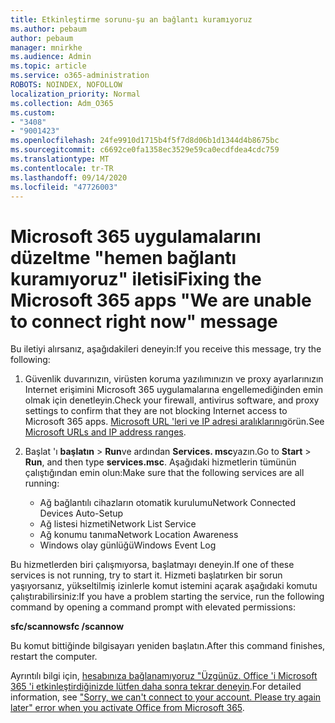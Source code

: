 ```yaml
---
title: Etkinleştirme sorunu-şu an bağlantı kuramıyoruz
ms.author: pebaum
author: pebaum
manager: mnirkhe
ms.audience: Admin
ms.topic: article
ms.service: o365-administration
ROBOTS: NOINDEX, NOFOLLOW
localization_priority: Normal
ms.collection: Adm_O365
ms.custom:
- "3408"
- "9001423"
ms.openlocfilehash: 24fe9910d1715b4f5f7d8d06b1d1344d4b8675bc
ms.sourcegitcommit: c6692ce0fa1358ec3529e59ca0ecdfdea4cdc759
ms.translationtype: MT
ms.contentlocale: tr-TR
ms.lasthandoff: 09/14/2020
ms.locfileid: "47726003"
---
```

# <a name="fixing-the-microsoft-365-apps-we-are-unable-to-connect-right-now-message"></a><span data-ttu-id="41d0b-102">Microsoft 365 uygulamalarını düzeltme "hemen bağlantı kuramıyoruz" iletisi</span><span class="sxs-lookup"><span data-stu-id="41d0b-102">Fixing the Microsoft 365 apps "We are unable to connect right now" message</span></span>

<span data-ttu-id="41d0b-103">Bu iletiyi alırsanız, aşağıdakileri deneyin:</span><span class="sxs-lookup"><span data-stu-id="41d0b-103">If you receive this message, try the following:</span></span>

1. <span data-ttu-id="41d0b-104">Güvenlik duvarınızın, virüsten koruma yazılımınızın ve proxy ayarlarınızın Internet erişimini Microsoft 365 uygulamalarına engellemediğinden emin olmak için denetleyin.</span><span class="sxs-lookup"><span data-stu-id="41d0b-104">Check your firewall, antivirus software, and proxy settings to confirm that they are not blocking Internet access to Microsoft 365 apps.</span></span> <span data-ttu-id="41d0b-105">[Microsoft URL 'leri ve IP adresi aralıklarını](https://docs.microsoft.com/office365/enterprise/urls-and-ip-address-ranges)görün.</span><span class="sxs-lookup"><span data-stu-id="41d0b-105">See [Microsoft URLs and IP address ranges](https://docs.microsoft.com/office365/enterprise/urls-and-ip-address-ranges).</span></span>

2. <span data-ttu-id="41d0b-106">Başlat 'ı **başlatın**  >  **Run**ve ardından **Services. msc**yazın.</span><span class="sxs-lookup"><span data-stu-id="41d0b-106">Go to **Start** > **Run**, and then type **services.msc**.</span></span> <span data-ttu-id="41d0b-107">Aşağıdaki hizmetlerin tümünün çalıştığından emin olun:</span><span class="sxs-lookup"><span data-stu-id="41d0b-107">Make sure that the following services are all running:</span></span>
    - <span data-ttu-id="41d0b-108">Ağ bağlantılı cihazların otomatik kurulumu</span><span class="sxs-lookup"><span data-stu-id="41d0b-108">Network Connected Devices Auto-Setup</span></span>
    - <span data-ttu-id="41d0b-109">Ağ listesi hizmeti</span><span class="sxs-lookup"><span data-stu-id="41d0b-109">Network List Service</span></span>
    - <span data-ttu-id="41d0b-110">Ağ konumu tanıma</span><span class="sxs-lookup"><span data-stu-id="41d0b-110">Network Location Awareness</span></span>
    - <span data-ttu-id="41d0b-111">Windows olay günlüğü</span><span class="sxs-lookup"><span data-stu-id="41d0b-111">Windows Event Log</span></span>

<span data-ttu-id="41d0b-112">Bu hizmetlerden biri çalışmıyorsa, başlatmayı deneyin.</span><span class="sxs-lookup"><span data-stu-id="41d0b-112">If one of these services is not running, try to start it.</span></span> <span data-ttu-id="41d0b-113">Hizmeti başlatırken bir sorun yaşıyorsanız, yükseltilmiş izinlerle komut istemini açarak aşağıdaki komutu çalıştırabilirsiniz:</span><span class="sxs-lookup"><span data-stu-id="41d0b-113">If you have a problem starting the service, run the following command by opening a command prompt with elevated permissions:</span></span>

<span data-ttu-id="41d0b-114">**sfc/scannow**</span><span class="sxs-lookup"><span data-stu-id="41d0b-114">**sfc /scannow**</span></span>

<span data-ttu-id="41d0b-115">Bu komut bittiğinde bilgisayarı yeniden başlatın.</span><span class="sxs-lookup"><span data-stu-id="41d0b-115">After this command finishes, restart the computer.</span></span>

<span data-ttu-id="41d0b-116">Ayrıntılı bilgi için, [hesabınıza bağlanamıyoruz "Üzgünüz. Office 'i Microsoft 365 'i etkinleştirdiğinizde lütfen daha sonra tekrar deneyin](https://docs.microsoft.com/office/troubleshoot/activation-installation/issue-when-activate-office-from-office-365).</span><span class="sxs-lookup"><span data-stu-id="41d0b-116">For detailed information, see ["Sorry, we can't connect to your account. Please try again later" error when you activate Office from Microsoft 365](https://docs.microsoft.com/office/troubleshoot/activation-installation/issue-when-activate-office-from-office-365).</span></span>